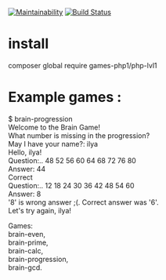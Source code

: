 [![Maintainability](https://api.codeclimate.com/v1/badges/24d658ca4d0a737c2d7b/maintainability)](https://codeclimate.com/github/zxz112/php-games/maintainability)
[![Build Status](https://travis-ci.org/zxz112/php-project-lvl1.svg?branch=master)](https://travis-ci.org/zxz112/php-project-lvl1)

# install 
composer global require games-php1/php-lvl1

# Example games : 
$ brain-progression  
Welcome to the Brain Game!   
What number is missing in the progression?  
May I have your name?: ilya  
Hello, ilya!  
Question:.. 48 52 56 60 64 68 72 76 80  
Answer: 44  
Correct  
Question:.. 12 18 24 30 36 42 48 54 60  
Answer: 8  
'8' is wrong answer ;(. Correct answer was '6'.  
Let's try again, ilya!  


Games:  
brain-even,  
brain-prime,  
brain-calc,  
brain-progression,  
brain-gcd.  

